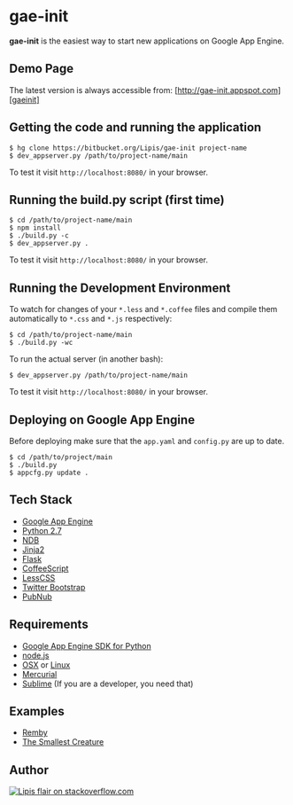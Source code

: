 gae-init
========
**gae-init** is the easiest way to start new applications on Google App Engine.

Demo Page
---------

The latest version is always accessible from: [http://gae-init.appspot.com][gaeinit]

Getting the code and running the application
--------------------------------------------

    $ hg clone https://bitbucket.org/Lipis/gae-init project-name
    $ dev_appserver.py /path/to/project-name/main


To test it visit `http://localhost:8080/` in your browser.

Running the build.py script (first time)
----------------------------------------

    $ cd /path/to/project-name/main
    $ npm install
    $ ./build.py -c
    $ dev_appserver.py .

To test it visit `http://localhost:8080/` in your browser.

Running the Development Environment
-----------------------------------

To watch for changes of your `*.less` and `*.coffee` files and compile them
automatically to `*.css` and `*.js` respectively:

    $ cd /path/to/project-name/main
    $ ./build.py -wc


To run the actual server (in another bash):

    $ dev_appserver.py /path/to/project-name/main


To test it visit `http://localhost:8080/` in your browser.

Deploying on Google App Engine
------------------------------
Before deploying make sure that the `app.yaml` and `config.py` are up to date.

    $ cd /path/to/project/main
    $ ./build.py
    $ appcfg.py update .


Tech Stack
----------

  - [Google App Engine][gae]
  - [Python 2.7][gaepython]
  - [NDB][]
  - [Jinja2][]
  - [Flask][]
  - [CoffeeScript][]
  - [LessCSS][]
  - [Twitter Bootstrap][bootstrap]
  - [PubNub][]

Requirements
------------

  - [Google App Engine SDK for Python][gaesdk]
  - [node.js][nodejs]
  - [OSX][] or [Linux][]
  - [Mercurial][]
  - [Sublime][] (If you are a developer, you need that)


Examples
--------

  - [Remby][]
  - [The Smallest Creature][thesmallestcreature]

Author
------
[![Lipis flair on stackoverflow.com][lipisflair]][lipis]


[gaeinit]: http://gae-init.appspot.com
[gae]: https://developers.google.com/appengine/
[gaepython]: https://developers.google.com/appengine/docs/python/python27/using27
[ndb]: https://developers.google.com/appengine/docs/python/ndb/
[jinja2]: http://jinja.pocoo.org/docs/
[flask]: http://flask.pocoo.org/
[coffeescript]: http://coffeescript.org/
[lesscss]: http://lesscss.org/
[bootstrap]: http://twitter.github.com/bootstrap/
[pubnub]: http://www.pubnub.com

[gaesdk]: https://developers.google.com/appengine/downloads
[nodejs]: http://nodejs.org/
[osx]: http://www.apple.com/osx/
[linux]: http://www.ubuntu.com
[mercurial]: http://mercurial.selenic.com/
[sublime]: http://www.sublimetext.com/2


[remby]: http://www.remby.com
[thesmallestcreature]: http://www.thesmallestcreature.com/

[lipisflair]: http://stackexchange.com/users/flair/5282.png
[lipis]: http://stackoverflow.com/users/8418/lipis
